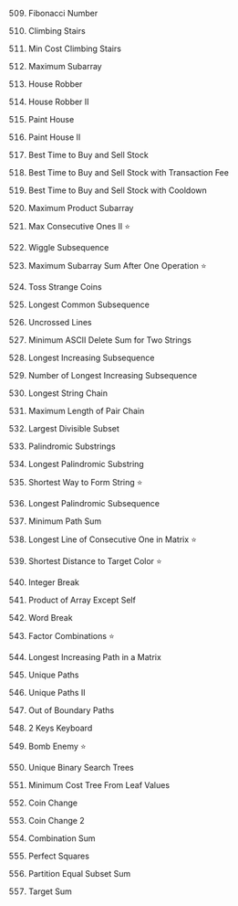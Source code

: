 509. Fibonacci Number

70. Climbing Stairs

746. Min Cost Climbing Stairs

53. Maximum Subarray

198. House Robber

213. House Robber II

256. Paint House

265. Paint House II

121. Best Time to Buy and Sell Stock

714. Best Time to Buy and Sell Stock with Transaction Fee

309. Best Time to Buy and Sell Stock with Cooldown

152. Maximum Product Subarray

487. Max Consecutive Ones II ⭐

376. Wiggle Subsequence

1746. Maximum Subarray Sum After One Operation ⭐

1230. Toss Strange Coins

1143. Longest Common Subsequence

1035. Uncrossed Lines

712. Minimum ASCII Delete Sum for Two Strings

300. Longest Increasing Subsequence

673. Number of Longest Increasing Subsequence

1048. Longest String Chain

646. Maximum Length of Pair Chain

368. Largest Divisible Subset

647. Palindromic Substrings

5. Longest Palindromic Substring

1055. Shortest Way to Form String ⭐

516. Longest Palindromic Subsequence

64. Minimum Path Sum

562. Longest Line of Consecutive One in Matrix ⭐

1182. Shortest Distance to Target Color ⭐

343. Integer Break

238. Product of Array Except Self

139. Word Break

254. Factor Combinations ⭐

329. Longest Increasing Path in a Matrix

62. Unique Paths

63. Unique Paths II

576. Out of Boundary Paths

650. 2 Keys Keyboard

361. Bomb Enemy ⭐

96. Unique Binary Search Trees

1130. Minimum Cost Tree From Leaf Values

322. Coin Change

518. Coin Change 2

39. Combination Sum

279. Perfect Squares

416. Partition Equal Subset Sum

494. Target Sum
